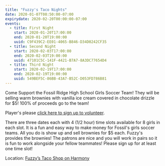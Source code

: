 ```yaml
---
title: "Fuzzy's Taco Nights"
date: 2020-01-07T08:50:00-07:00
expirydate: 2020-02-20T00:00:00-07:00
events:
  - title: First Night
    start: 2020-01-20T17:00:00
    end: 2020-01-20T19:00:00
    uuid: C9F439C2-EE01-4065-B846-D34D0242CF35
  - title: Second Night
    start: 2020-02-03T17:00:00
    end: 2020-02-03T19:00:00
    uuid: 47101C5C-141F-4421-B7A7-8A3DC77654D4
  - title: Third Night
    start: 2020-02-19T17:00:00
    end: 2020-02-19T19:00:00
    uuid: 549BEF5C-86BB-43A7-B52C-D053FD786B81
---
```


Come Support the Fossil Ridge High School Girls Soccer Team! They will be
selling warm brownies with vanilla ice cream covered in chocolate drizzle for
$5! 100% of proceeds go to the team!

Player's please [click here to sign up to volunteer][signup].

<!--more-->

There are three dates each with 4 (1/2 hour) time slots available for 8 girls
in each slot. It is a fun and easy way to make money for Fossil's girls soccer
teams. All you do is show up and sell brownies for $5 each. Fuzzy's provides
the brownies! The patrons are nice and you will work in pairs so it is fun to
work alongside your fellow teammates! Please sign up for at least one time
slot!

Location: [Fuzzy’s Taco Shop on Harmony][location]

[location]: https://goo.gl/maps/6hyyXX5rqQeAsT686
[signup]: https://www.signupgenius.com/go/20F0E44ADAF29AAFB6-fuzzys
